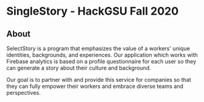 # SingleStory - HackGSU Fall 2020

## About
SelectStory is a program that emphasizes the value of a workers' unique identities, backgrounds, and experiences. Our application which works with Firebase analytics 
is based on a profile questionnaire for each user so they can generate a story about their culture and background.

Our goal is to partner with and provide this service for companies so that they can fully empower their workers and embrace diverse teams and perspectives.

